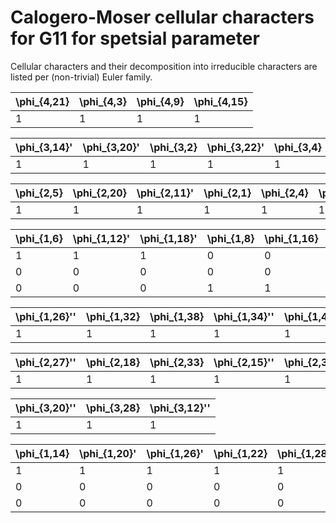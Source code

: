 # Calogero-Moser cellular characters for G11 for spetsial parameter

Cellular characters and their decomposition into irreducible characters are listed per (non-trivial) Euler family.

| \phi_{4,21}| \phi_{4,3}| \phi_{4,9}| \phi_{4,15} |
| ----| ----| ----| ---- |
| 1| 1| 1| 1 |

| \phi_{3,14}'| \phi_{3,20}'| \phi_{3,2}| \phi_{3,22}'| \phi_{3,4}| \phi_{3,10}'| \phi_{3,6}''| \phi_{3,12}'| \phi_{3,18}' |
| ----| ----| ----| ----| ----| ----| ----| ----| ---- |
| 1| 1| 1| 1| 1| 1| 1| 1| 1 |

| \phi_{2,5}| \phi_{2,20}| \phi_{2,11}'| \phi_{2,1}| \phi_{2,4}| \phi_{2,7}'| \phi_{2,17}'| \phi_{2,8}| \phi_{2,23}'| \phi_{2,13}'| \phi_{2,16}| \phi_{2,19}' |
| ----| ----| ----| ----| ----| ----| ----| ----| ----| ----| ----| ---- |
| 1| 1| 1| 1| 1| 1| 1| 1| 1| 1| 1| 1 |

| \phi_{1,6}| \phi_{1,12}'| \phi_{1,18}'| \phi_{1,8}| \phi_{1,16}| \phi_{1,12}'' |
| ----| ----| ----| ----| ----| ---- |
| 1| 1| 1| 0| 0| 0 |
| 0| 0| 0| 0| 0| 1 |
| 0| 0| 0| 1| 1| 0 |

| \phi_{1,26}''| \phi_{1,32}| \phi_{1,38}| \phi_{1,34}''| \phi_{1,40}| \phi_{1,46} |
| ----| ----| ----| ----| ----| ---- |
| 1| 1| 1| 1| 1| 1 |

| \phi_{2,27}''| \phi_{2,18}| \phi_{2,33}| \phi_{2,15}''| \phi_{2,30}| \phi_{2,21}'' |
| ----| ----| ----| ----| ----| ---- |
| 1| 1| 1| 1| 1| 1 |

| \phi_{3,20}''| \phi_{3,28}| \phi_{3,12}'' |
| ----| ----| ---- |
| 1| 1| 1 |

| \phi_{1,14}| \phi_{1,20}'| \phi_{1,26}'| \phi_{1,22}| \phi_{1,28}'| \phi_{1,34}'| \phi_{1,18}''| \phi_{1,24}| \phi_{1,30}| \phi_{1,20}''| \phi_{1,28}''| \phi_{2,9}| \phi_{2,12}| \phi_{2,27}'| \phi_{2,11}''| \phi_{2,14}| \phi_{2,29}| \phi_{2,7}''| \phi_{2,22}| \phi_{2,25}| \phi_{2,21}'| \phi_{2,24}| \phi_{2,15}'| \phi_{2,23}''| \phi_{2,26}| \phi_{2,17}''| \phi_{2,19}''| \phi_{2,10}| \phi_{2,13}''| \phi_{3,8}'| \phi_{3,26}| \phi_{3,8}''| \phi_{3,14}''| \phi_{3,16}'| \phi_{3,10}''| \phi_{3,16}''| \phi_{3,22}''| \phi_{3,24}'| \phi_{3,18}''| \phi_{3,24}''| \phi_{3,6}'| \phi_{4,23}| \phi_{4,19}| \phi_{4,5}| \phi_{4,25}| \phi_{4,11}| \phi_{4,7}| \phi_{4,17}| \phi_{4,13} |
| ----| ----| ----| ----| ----| ----| ----| ----| ----| ----| ----| ----| ----| ----| ----| ----| ----| ----| ----| ----| ----| ----| ----| ----| ----| ----| ----| ----| ----| ----| ----| ----| ----| ----| ----| ----| ----| ----| ----| ----| ----| ----| ----| ----| ----| ----| ----| ----| ---- |
| 1| 1| 1| 1| 1| 1| 0| 0| 0| 0| 0| 1| 1| 1| 1| 1| 1| 1| 1| 1| 1| 1| 1| 1| 1| 1| 1| 1| 1| 2| 1| 1| 1| 2| 1| 1| 1| 2| 1| 1| 1| 2| 1| 1| 2| 2| 2| 2| 2 |
| 0| 0| 0| 0| 0| 0| 1| 1| 1| 0| 0| 0| 0| 0| 1| 1| 1| 1| 1| 1| 0| 0| 0| 1| 1| 1| 1| 1| 1| 1| 1| 1| 1| 1| 1| 1| 1| 1| 1| 1| 1| 1| 1| 1| 1| 1| 1| 1| 1 |
| 0| 0| 0| 0| 0| 0| 0| 0| 0| 1| 1| 1| 1| 1| 0| 0| 0| 0| 0| 0| 1| 1| 1| 0| 0| 0| 0| 0| 0| 0| 1| 1| 1| 0| 1| 1| 1| 0| 1| 1| 1| 1| 1| 1| 1| 1| 1| 1| 1 |


